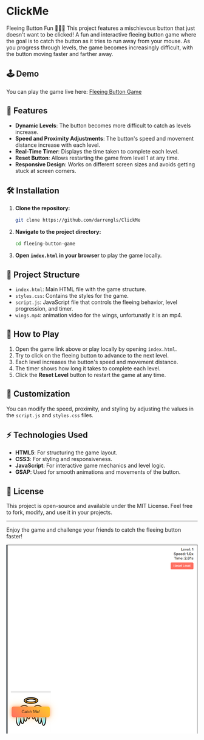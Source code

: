 # ClickMe
Fleeing Button Fun 🏃‍♂️💨 This project features a mischievous button that just doesn't want to be clicked!
A fun and interactive fleeing button game where the goal is to catch the button as it tries to run away from your mouse. As you progress through levels, the game becomes increasingly difficult, with the button moving faster and farther away. 

## 🕹️ Demo

You can play the game live here: [Fleeing Button Game](https://darrengls.github.io/ClickMe)

## 🚀 Features

- **Dynamic Levels**: The button becomes more difficult to catch as levels increase.
- **Speed and Proximity Adjustments**: The button's speed and movement distance increase with each level.
- **Real-Time Timer**: Displays the time taken to complete each level.
- **Reset Button**: Allows restarting the game from level 1 at any time.
- **Responsive Design**: Works on different screen sizes and avoids getting stuck at screen corners.

## 🛠️ Installation

1. **Clone the repository:**
    ```bash
    git clone https://github.com/darrengls/ClickMe
    ```
2. **Navigate to the project directory:**
    ```bash
    cd fleeing-button-game
    ```
3. **Open `index.html` in your browser** to play the game locally.

## 📂 Project Structure

- `index.html`: Main HTML file with the game structure.
- `styles.css`: Contains the styles for the game.
- `script.js`: JavaScript file that controls the fleeing behavior, level progression, and timer.
- `wings.mp4`: animation video for the wings, unfortunatly it is an mp4.

## 📖 How to Play

1. Open the game link above or play locally by opening `index.html`.
2. Try to click on the fleeing button to advance to the next level.
3. Each level increases the button's speed and movement distance.
4. The timer shows how long it takes to complete each level.
5. Click the **Reset Level** button to restart the game at any time.

## 📝 Customization

You can modify the speed, proximity, and styling by adjusting the values in the `script.js` and `styles.css` files.

## ⚡ Technologies Used

- **HTML5**: For structuring the game layout.
- **CSS3**: For styling and responsiveness.
- **JavaScript**: For interactive game mechanics and level logic.
- **GSAP**: Used for smooth animations and movements of the button.

## 🔗 License

This project is open-source and available under the MIT License. Feel free to fork, modify, and use it in your projects.

---

Enjoy the game and challenge your friends to catch the fleeing button faster!

![Game Screenshot](game.png)
